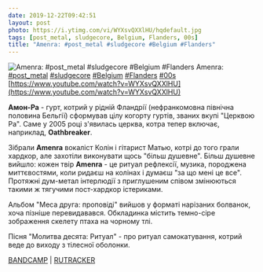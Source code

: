 ```yaml
---
date: 2019-12-22T09:42:51
layout: post
photo: https://i.ytimg.com/vi/WYXsvQXXlHU/hqdefault.jpg
tags: [post_metal, sludgecore, Belgium, Flanders, 00s]
title: "Amenra: #post_metal #sludgecore #Belgium #Flanders"
---
```

![Amenra: #post_metal #sludgecore #Belgium #Flanders](https://i.ytimg.com/vi/WYXsvQXXlHU/hqdefault.jpg)
Amenra: [#post_metal](/tags/#post_metal) [#sludgecore](/tags/#sludgecore) [#Belgium](/tags/#Belgium) [#Flanders](/tags/#Flanders) [#00s](/tags/#00s) [https://www.youtube.com/watch?v=WYXsvQXXlHU](https://www.youtube.com/watch?v=WYXsvQXXlHU)

**Амон-Ра** - гурт, котрий у рідній Фландрії (нефранкомовна північна половина Бельгії) сформував цілу когорту гуртів, званих вкупі &quot;Церквою Ра&quot;. Саме у 2005 році з&#39;явилась церква, котра тепер включає, наприклад, **Oathbreaker**.

Зібрали **Amenra** вокаліст Колін і гітарист Матью, котрі до того грали хардкор, але захотіли виконувати щось &quot;більш душевне&quot;. Більш душевне вийшло: кожен твір **Amenra** - це ритуал рефлексії, музика, породжена миттєвостями, коли ридаєш на колінах і думаєш &quot;за що мені це все&quot;. Протяжні дум-метал інтерлюдії з приглушеним співом змінюються такими ж тягучими пост-хардкор істериками.

Альбом &quot;Меса друга: проповіді&quot; вийшов у форматі нарізаних болванок, хоча пізніше перевидавався. Обкладинка містить темно-сіре зображення скелету птаха на чорному тлі.

Пісня &quot;Молитва десята: Ритуал&quot; - про ритуал самокатування, котрий веде до виходу з тілесної оболонки.

[BANDCAMP](https://amenra.bandcamp.com/album/mass-ii) \| [RUTRACKER](https://rutracker.org/forum/viewtopic.php?t=3839799)